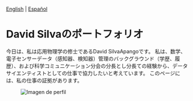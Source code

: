 [English](index.md) | [Español](indexesp.md)

# David Silvaのポートフォリオ

今日は、私は応用物理学の修士であるDavid SilvaApangoです。 私は、数学、電子センサーデータ（感知器、検知器）管理のバックグラウンド（学歴、履歴）、および科学コミュニケーション分会の分長とし分長ての経験から、データサイエンティストとしての仕事で協力したいと考えています。 このページには、私の仕事の証拠があります。



<figure>
  <img
  src="https://imgur.com/WxNkgL4.jpg"
  alt="Imagen de perfil">
</figure>